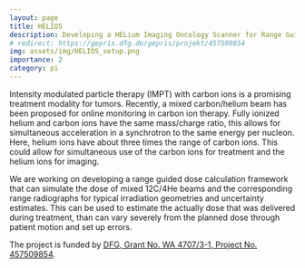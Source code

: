 ```yaml
---
layout: page
title: HELIOS
description: Developing a HELium Imaging Oncology Scanner for Range Guided Radiotherapy (RGRT)
# redirect: https://gepris.dfg.de/gepris/projekt/457509854
img: assets/img/HELIOS_setup.png
importance: 2
category: pi
---
```


Intensity modulated particle therapy (IMPT) with carbon ions is a promising treatment modality for tumors. Recently, a mixed carbon/helium beam has been proposed for online monitoring in carbon ion therapy. Fully ionized helium and carbon ions have the same mass/charge ratio, this allows for simultaneous acceleration in a synchrotron to the same energy per nucleon. Here, helium ions have about three times the range of carbon ions. This could allow for simultaneous use of the carbon ions for treatment and the helium ions for imaging.

We are working on developing a range guided dose calculation framework that can simulate the dose of mixed 12C/4He beams and the corresponding range radiographs for typical irradiation geometries and uncertainty estimates. This can be used to estimate the actually dose that was delivered during treatment, than can vary severely from the planned dose through patient motion and set up errors.

The project is funded by [DFG, Grant No. WA 4707/3-1, Project No. 457509854](https://gepris.dfg.de/gepris/projekt/457509854).